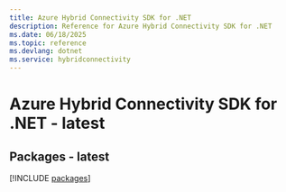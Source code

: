 ```yaml
---
title: Azure Hybrid Connectivity SDK for .NET
description: Reference for Azure Hybrid Connectivity SDK for .NET
ms.date: 06/18/2025
ms.topic: reference
ms.devlang: dotnet
ms.service: hybridconnectivity
---
```

# Azure Hybrid Connectivity SDK for .NET - latest
## Packages - latest
[!INCLUDE [packages](hybrid-connectivity-index.md)]